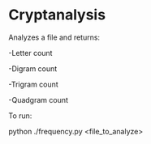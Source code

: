# Cryptanalysis
Analyzes a file and returns:

-Letter count

-Digram count

-Trigram count

-Quadgram count



To run:

python ./frequency.py <file_to_analyze>
